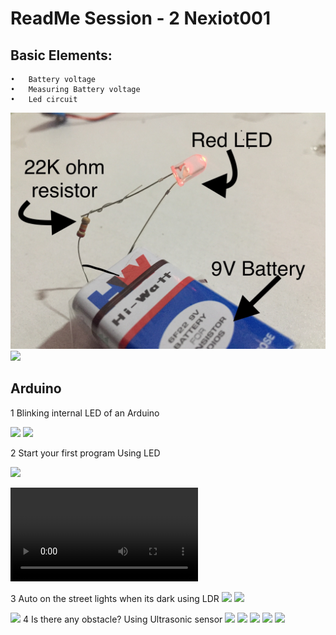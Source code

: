 # ReadMe Session - 2 Nexiot001

## Basic Elements:
	•	Battery voltage 
	•	Measuring Battery voltage
	•	Led circuit 
![](s3-images/Image.jpeg) 
![](s3-images/Image2.jpeg)

## Arduino

1 Blinking internal LED of an Arduino 

![](s3-images/Image3.jpeg)
![](s3-images/Image4.jpeg)

2 Start your first program Using LED

![](s3-images/Image5.jpeg)

![](s3-images/59680420884__FB4B43A5-1EB8-47F8-831E-29B8248B72EF.MOV)

3 Auto on the street lights when its dark using LDR
![](s3-images/Image6.jpeg)
![](s3-images/Image7.jpeg)

![](s3-images/Image8.jpeg)
4 Is there any obstacle? Using Ultrasonic sensor
![](s3-images/Image9.jpeg)
![](s3-images/Image10.jpeg)
![](s3-images/Image11.jpeg)
![](s3-images/Image12.jpeg)
![](s3-images/Image13.jpeg)
